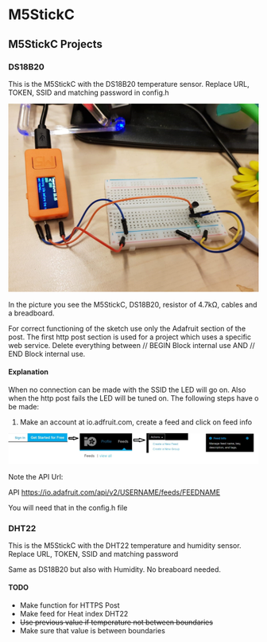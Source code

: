 # M5StickC
## M5StickC Projects

### DS18B20

This is the M5StickC with the DS18B20 temperature sensor. Replace URL, TOKEN, SSID and matching password in config.h

![](pics/ds18b20.jpg)

In the picture you see the M5StickC, DS18B20, resistor of 4.7kΩ, cables and a breadboard.

For correct functioning of the sketch use only the Adafruit section of the post. The first http post section is used for a project which uses a specific web service. Delete everything between // BEGIN Block internal use AND // END Block internal use.

#### Explanation

When no connection can be made with the SSID the LED will go on. Also when the http post fails the LED will be tuned on. The following steps have o be made:

1. Make an account at io.adfruit.com, create a feed and click on feed info

![](pics/adafruit.jpg)

Note the API Url:

API	https://io.adafruit.com/api/v2/USERNAME/feeds/FEEDNAME

You will need that in the config.h file

### DHT22

This is the M5StickC with the DHT22 temperature and humidity sensor. Replace URL, TOKEN, SSID and matching password

Same as DS18B20 but also with Humidity. No breaboard needed.

#### TODO

* Make function for HTTPS Post
* Make feed for Heat index DHT22
* ~~Use previous value if temperature not between boundaries~~
* Make sure that value is between boundaries

